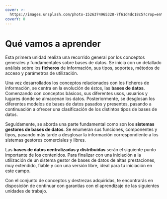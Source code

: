 ```yaml
---
cover: >-
  https://images.unsplash.com/photo-1526374965328-7f61d4dc18c5?crop=entropy&cs=srgb&fm=jpg&ixid=M3wxOTcwMjR8MHwxfHNlYXJjaHw0fHxkYXRhfGVufDB8fHx8MTY5NDM1NjU0Nnww&ixlib=rb-4.0.3&q=85
coverY: 0
---
```


# Qué vamos a aprender

Esta primera unidad realiza una recorrido general por los conceptos generales y fundamentales sobre bases de datos. Se inicia con un detallado análisis sobre los **ficheros** de información, sus tipos, soportes, métodos de acceso y parámetros de utilización.

Una vez desarrollados los conceptos relacionados con los ficheros de información, se centra en la evolución de éstos, las **bases de datos**. Comenzando con conceptos básicos, sus diferentes usos, usuarios y lugares donde se almacenan los datos. Posteriormente, se desglosan los diferentes modelos de bases de datos pasados y presentes, pasando a continuación a ofrecer una clasificación de los distintos tipos de bases de datos.

Seguidamente, se aborda una parte fundamental como son los **sistemas gestores de bases de datos**. Se enumeran sus funciones, componentes y tipos, pasando más tarde a desglosar la información correspondiente a los sistemas gestores comerciales y libres.

Las **bases de datos centralizadas y distribuidas** serán el siguiente punto importante de los contenidos. Para finalizar con una iniciación a la utilización de un sistema gestor de bases de datos de altas prestaciones, muy extendido, fiable y con una versión libre, ideal para tu iniciación en este campo.

Con el conjunto de conceptos y destrezas adquiridas, te encontrarás en disposición de continuar con garantías con el aprendizaje de las siguientes unidades de trabajo.
